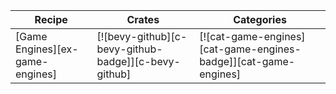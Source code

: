 | Recipe | Crates | Categories |
|---|---|---|
| [Game Engines][ex-game-engines] | [![bevy-github][c-bevy-github-badge]][c-bevy-github] | [![cat-game-engines][cat-game-engines-badge]][cat-game-engines] |
